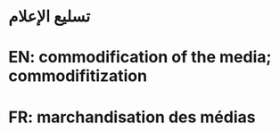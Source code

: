 # تسليع الإعلام

# EN: commodification of the media; commodifitization

# FR: marchandisation des médias

